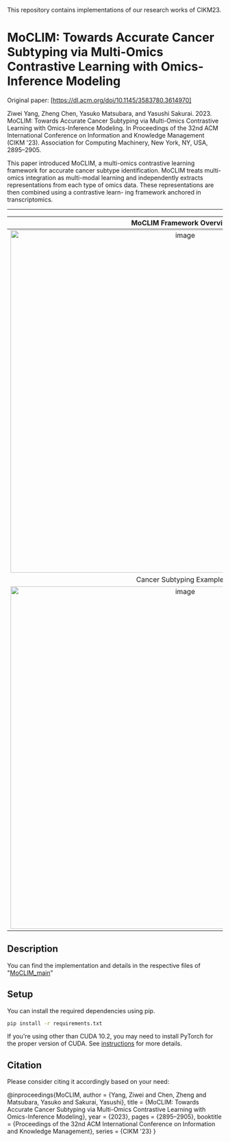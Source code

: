 This repository contains implementations of our research works of CIKM23.


# MoCLIM: Towards Accurate Cancer Subtyping via Multi-Omics Contrastive Learning with Omics-Inference Modeling
Original paper: [https://dl.acm.org/doi/10.1145/3583780.3614970]

Ziwei Yang, Zheng Chen, Yasuko Matsubara, and Yasushi Sakurai. 2023. MoCLIM: Towards Accurate Cancer Subtyping via Multi-Omics Contrastive Learning with Omics-Inference Modeling. In Proceedings of the 32nd ACM International Conference on Information and Knowledge Management (CIKM '23). Association for Computing Machinery, New York, NY, USA, 2895–2905. 

This paper introduced MoCLIM, a multi-omics contrastive learning framework for accurate cancer subtype identification. MoCLIM treats multi-omics integration as multi-modal learning and independently extracts representations from each type of omics data. These representations are then combined using a contrastive learn- ing framework anchored in transcriptomics.

---------------------------------------------------------------------------------------------------------------------


MoCLIM Framework Overview|
:-------------------------:|
| <img width="800" alt="image" src="https://github.com/yangziwei96/MoCLIM/blob/main/OV.png">
Cancer Subtyping Examples|
| <img width="800" alt="image" src="https://github.com/yangziwei96/MoCLIM/blob/main/6_subtype.png">



## Description

You can find the implementation and details in the respective files of "[MoCLIM_main](https://github.com/yangziwei96/CIKM23/blob/main/MoCLIM_main.ipynb)" 



## Setup

You can install the required dependencies using pip.

```bash
pip install -r requirements.txt
```

If you're using other than CUDA 10.2, you may need to install PyTorch for the proper version of CUDA. See [instructions](https://pytorch.org/get-started/locally/) for more details.


## Citation
Please consider citing it accordingly based on your need:

   @inproceedings{MoCLIM,
    author = {Yang, Ziwei and Chen, Zheng and Matsubara, Yasuko and Sakurai, Yasushi},
    title = {MoCLIM: Towards Accurate Cancer Subtyping via Multi-Omics Contrastive Learning with Omics-Inference Modeling},
    year = {2023},
    pages = {2895–2905},
    booktitle = {Proceedings of the 32nd ACM International Conference on Information and Knowledge Management},
    series = {CIKM '23}
    }












